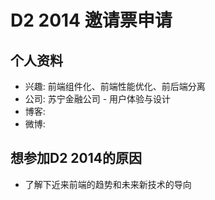 # D2 2014 邀请票申请

## 个人资料

- 兴趣: 前端组件化、前端性能优化、前后端分离
- 公司: 苏宁金融公司 - 用户体验与设计
- 博客: 
- 微博: 

## 想参加D2 2014的原因

* 了解下近来前端的趋势和未来新技术的导向
